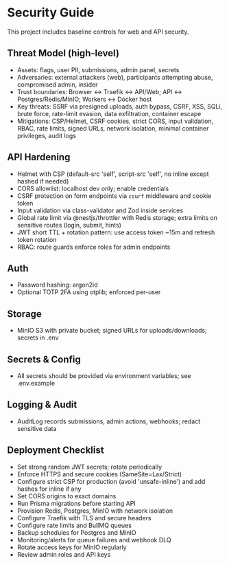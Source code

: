 # Security Guide

This project includes baseline controls for web and API security.

## Threat Model (high-level)
- Assets: flags, user PII, submissions, admin panel, secrets
- Adversaries: external attackers (web), participants attempting abuse, compromised admin, insider
- Trust boundaries: Browser ↔ Traefik ↔ API/Web; API ↔ Postgres/Redis/MinIO; Workers ↔ Docker host
- Key threats: SSRF via presigned uploads, auth bypass, CSRF, XSS, SQLi, brute force, rate-limit evasion, data exfiltration, container escape
- Mitigations: CSP/Helmet, CSRF cookies, strict CORS, input validation, RBAC, rate limits, signed URLs, network isolation, minimal container privileges, audit logs

## API Hardening
- Helmet with CSP (default-src 'self', script-src 'self', no inline except hashed if needed)
- CORS allowlist: localhost dev only; enable credentials
- CSRF protection on form endpoints via `csurf` middleware and cookie token
- Input validation via class-validator and Zod inside services
- Global rate limit via @nestjs/throttler with Redis storage; extra limits on sensitive routes (login, submit, hints)
- JWT short TTL + rotation pattern: use access token ~15m and refresh token rotation
- RBAC: route guards enforce roles for admin endpoints

## Auth
- Password hashing: argon2id
- Optional TOTP 2FA using otplib; enforced per-user

## Storage
- MinIO S3 with private bucket; signed URLs for uploads/downloads; secrets in .env

## Secrets & Config
- All secrets should be provided via environment variables; see .env.example

## Logging & Audit
- AuditLog records submissions, admin actions, webhooks; redact sensitive data

## Deployment Checklist
- Set strong random JWT secrets; rotate periodically
- Enforce HTTPS and secure cookies (SameSite=Lax/Strict)
- Configure strict CSP for production (avoid 'unsafe-inline') and add hashes for inline if any
- Set CORS origins to exact domains
- Run Prisma migrations before starting API
- Provision Redis, Postgres, MinIO with network isolation
- Configure Traefik with TLS and secure headers
- Configure rate limits and BullMQ queues
- Backup schedules for Postgres and MinIO
- Monitoring/alerts for queue failures and webhook DLQ
- Rotate access keys for MinIO regularly
- Review admin roles and API keys
